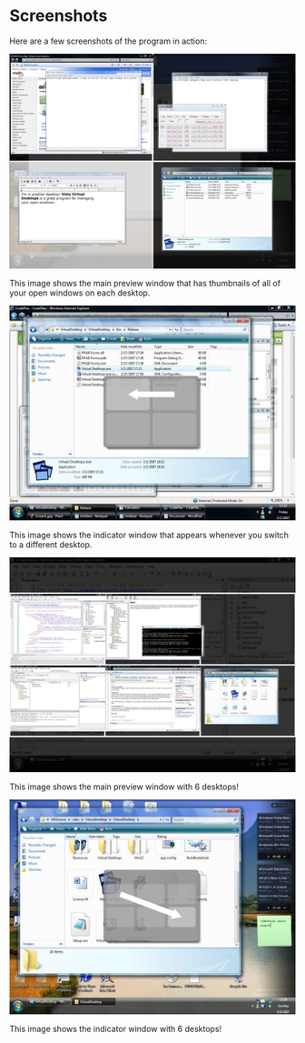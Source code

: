 # Screenshots

Here are a few screenshots of the program in action:

![Screenshot 1](Screen1.jpg)

This image shows the main preview window that has thumbnails of all of your open windows on each desktop.

![Screenshot 2](Screen2.jpg)

This image shows the indicator window that appears whenever you switch to a different desktop.

![Screenshot 3](Screen3.jpg)

This image shows the main preview window with 6 desktops!

![Screenshot 4](Screen4.jpg)

This image shows the indicator window with 6 desktops!